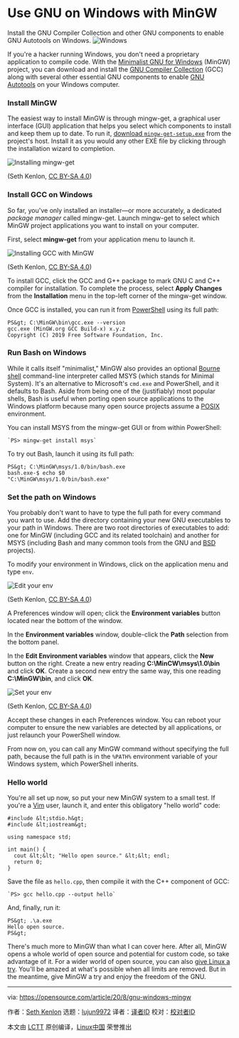 [#]: collector: (lujun9972)
[#]: translator: (geekpi)
[#]: reviewer: ( )
[#]: publisher: ( )
[#]: url: ( )
[#]: subject: (Use GNU on Windows with MinGW)
[#]: via: (https://opensource.com/article/20/8/gnu-windows-mingw)
[#]: author: (Seth Kenlon https://opensource.com/users/seth)

Use GNU on Windows with MinGW
======
Install the GNU Compiler Collection and other GNU components to enable
GNU Autotools on Windows.
![Windows][1]

If you're a hacker running Windows, you don't need a proprietary application to compile code. With the [Minimalist GNU for Windows][2] (MinGW) project, you can download and install the [GNU Compiler Collection][3] (GCC) along with several other essential GNU components to enable [GNU Autotools][4] on your Windows computer.

### Install MinGW

The easiest way to install MinGW is through mingw-get, a graphical user interface (GUI) application that helps you select which components to install and keep them up to date. To run it, [download `mingw-get-setup.exe`][5] from the project's host. Install it as you would any other EXE file by clicking through the installation wizard to completion.

![Installing mingw-get][6]

(Seth Kenlon, [CC BY-SA 4.0][7])

### Install GCC on Windows

So far, you've only installed an installer—or more accurately, a dedicated _package manager_ called mingw-get. Launch mingw-get to select which MinGW project applications you want to install on your computer.

First, select **mingw-get** from your application menu to launch it.

![Installing GCC with MinGW][8]

(Seth Kenlon, [CC BY-SA 4.0][7])

To install GCC, click the GCC and G++ package to mark GNU C and C++ compiler for installation. To complete the process, select **Apply Changes** from the **Installation** menu in the top-left corner of the mingw-get window.

Once GCC is installed, you can run it from [PowerShell][9] using its full path:


```
PS&gt; C:\MinGW\bin\gcc.exe --version
gcc.exe (MinGW.org GCC Build-x) x.y.z
Copyright (C) 2019 Free Software Foundation, Inc.
```

### Run Bash on Windows

While it calls itself "minimalist," MinGW also provides an optional [Bourne shell][10] command-line interpreter called MSYS (which stands for Minimal System). It's an alternative to Microsoft's `cmd.exe` and PowerShell, and it defaults to Bash. Aside from being one of the (justifiably) most popular shells, Bash is useful when porting open source applications to the Windows platform because many open source projects assume a [POSIX][11] environment.

You can install MSYS from the mingw-get GUI or from within PowerShell:


```
`PS> mingw-get install msys`
```

To try out Bash, launch it using its full path:


```
PS&gt; C:\MinGW\msys/1.0/bin/bash.exe
bash.exe-$ echo $0
"C:\MinGW\msys/1.0/bin/bash.exe"
```

### Set the path on Windows

You probably don't want to have to type the full path for every command you want to use. Add the directory containing your new GNU executables to your path in Windows. There are two root directories of executables to add: one for MinGW (including GCC and its related toolchain) and another for MSYS (including Bash and many common tools from the GNU and [BSD][12] projects).

To modify your environment in Windows, click on the application menu and type `env`.

![Edit your env][13]

(Seth Kenlon, [CC BY-SA 4.0][7])

A Preferences window will open; click the **Environment variables** button located near the bottom of the window.

In the **Environment variables** window, double-click the **Path** selection from the bottom panel.

In the **Edit Environment variables** window that appears, click the **New** button on the right. Create a new entry reading **C:\MinCW\msys\1.0\bin** and click **OK**. Create a second new entry the same way, this one reading **C:\MinGW\bin**, and click **OK**.

![Set your env][14]

(Seth Kenlon, [CC BY-SA 4.0][7])

Accept these changes in each Preferences window. You can reboot your computer to ensure the new variables are detected by all applications, or just relaunch your PowerShell window.

From now on, you can call any MinGW command without specifying the full path, because the full path is in the `%PATH%` environment variable of your Windows system, which PowerShell inherits.

### Hello world

You're all set up now, so put your new MinGW system to a small test. If you're a [Vim][15] user, launch it, and enter this obligatory "hello world" code:


```
#include &lt;stdio.h&gt;
#include &lt;iostream&gt;

using namespace std;

int main() {
  cout &lt;&lt; "Hello open source." &lt;&lt; endl;
  return 0;
}
```

Save the file as `hello.cpp`, then compile it with the C++ component of GCC:


```
`PS> gcc hello.cpp --output hello`
```

And, finally, run it:


```
PS&gt; .\a.exe
Hello open source.
PS&gt;
```

There's much more to MinGW than what I can cover here. After all, MinGW opens a whole world of open source and potential for custom code, so take advantage of it. For a wider world of open source, you can also [give Linux a try][16]. You'll be amazed at what's possible when all limits are removed. But in the meantime, give MinGW a try and enjoy the freedom of the GNU.

--------------------------------------------------------------------------------

via: https://opensource.com/article/20/8/gnu-windows-mingw

作者：[Seth Kenlon][a]
选题：[lujun9972][b]
译者：[译者ID](https://github.com/译者ID)
校对：[校对者ID](https://github.com/校对者ID)

本文由 [LCTT](https://github.com/LCTT/TranslateProject) 原创编译，[Linux中国](https://linux.cn/) 荣誉推出

[a]: https://opensource.com/users/seth
[b]: https://github.com/lujun9972
[1]: https://opensource.com/sites/default/files/styles/image-full-size/public/lead-images/more_windows.jpg?itok=hKk64RcZ (Windows)
[2]: http://mingw.org
[3]: https://gcc.gnu.org/
[4]: https://opensource.com/article/19/7/introduction-gnu-autotools
[5]: https://osdn.net/projects/mingw/releases/
[6]: https://opensource.com/sites/default/files/uploads/mingw-install.jpg (Installing mingw-get)
[7]: https://creativecommons.org/licenses/by-sa/4.0/
[8]: https://opensource.com/sites/default/files/uploads/mingw-packages.jpg (Installing GCC with MinGW)
[9]: https://opensource.com/article/19/8/variables-powershell
[10]: https://en.wikipedia.org/wiki/Bourne_shell
[11]: https://opensource.com/article/19/7/what-posix-richard-stallman-explains
[12]: https://opensource.com/article/19/3/netbsd-raspberry-pi
[13]: https://opensource.com/sites/default/files/uploads/mingw-env.jpg (Edit your env)
[14]: https://opensource.com/sites/default/files/uploads/mingw-env-set.jpg (Set your env)
[15]: https://opensource.com/resources/what-vim
[16]: https://opensource.com/article/19/7/ways-get-started-linux
